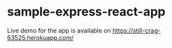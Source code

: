 # sample-express-react-app
Live demo for the app is available on https://still-crag-63525.herokuapp.com/
